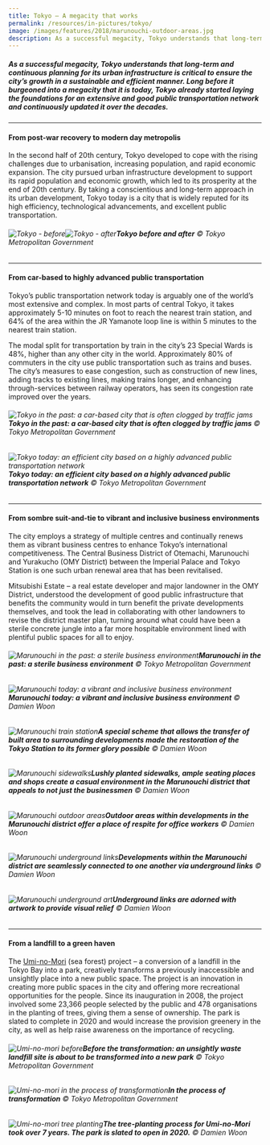 ```yaml
---
title: Tokyo – A megacity that works
permalink: /resources/in-pictures/tokyo/
image: /images/features/2018/marunouchi-outdoor-areas.jpg
description: As a successful megacity, Tokyo understands that long-term and continuous planning for its urban infrastructure is critical to ensure the city’s growth in a sustainable and efficient manner. Long before it burgeoned into a megacity that it is today, Tokyo already started laying the foundations for an extensive and good public transportation network and continuously updated it over the decades.
---
```


##### As a successful megacity, Tokyo understands that long-term and continuous planning for its urban infrastructure is critical to ensure the city’s growth in a sustainable and efficient manner. Long before it burgeoned into a megacity that it is today, Tokyo already started laying the foundations for an extensive and good public transportation network and continuously updated it over the decades.

---

#### **From post-war recovery to modern day metropolis**

In the second half of 20th century, Tokyo developed to cope with the rising challenges due to urbanisation, increasing population, and rapid economic expansion. The city pursued urban infrastructure development to support its rapid population and economic growth, which led to its prosperity at the end of 20th century. By taking a conscientious and long-term approach in its urban development, Tokyo today is a city that is widely reputed for its high efficiency, technological advancements, and excellent public transportation. 

###### ![Tokyo - before](/images/features/2018/tokyo-before.jpg/)![Tokyo - after](/images/features/2018/tokyo-after.jpg/)**Tokyo before and after** © Tokyo Metropolitan Government

---

#### **From car-based to highly advanced public transportation** 

Tokyo’s public transportation network today is arguably one of the world’s most extensive and complex. In most parts of central Tokyo, it takes approximately 5-10 minutes on foot to reach the nearest train station, and 64% of the area within the JR Yamanote loop line is within 5 minutes to the nearest train station. 

The modal split for transportation by train in the city’s 23 Special Wards is 48%, higher than any other city in the world. Approximately 80% of commuters in the city use public transportation such as trains and buses. The city’s measures to ease congestion, such as construction of new lines, adding tracks to existing lines, making trains longer, and enhancing through-services between railway operators, has seen its congestion rate improved over the years. 

###### ![Tokyo in the past: a car-based city that is often clogged by traffic jams](/images/features/2018/tokyo-transport-before.jpg/)**Tokyo in the past: a car-based city that is often clogged by traffic jams** © Tokyo Metropolitan Government

###### ![Tokyo today: an efficient city based on a highly advanced public transportation network](/images/features/2018/tokyo-transport-after.jpg/)**Tokyo today: an efficient city based on a highly advanced public transportation network** © Tokyo Metropolitan Government

---

#### **From sombre suit-and-tie to vibrant and inclusive business environments**

The city employs a strategy of multiple centres and continually renews them as vibrant business centres to enhance Tokyo’s international competitiveness. The Central Business District of Otemachi, Marunouchi and Yurakucho (OMY District) between the Imperial Palace and Tokyo Station is one such urban renewal area that has been revitalised. 

Mitsubishi Estate – a real estate developer and major landowner in the OMY District, understood the development of good public infrastructure that benefits the community would in turn benefit the private developments themselves, and took the lead in collaborating with other landowners to revise the district master plan, turning around what could have been a sterile concrete jungle into a far more hospitable environment lined with plentiful public spaces for all to enjoy. 

###### ![Marunouchi in the past: a sterile business environment](/images/features/2018/tokyo-marunouchi-before.jpg/)**Marunouchi in the past: a sterile business environment** © Tokyo Metropolitan Government

###### ![Marunouchi today: a vibrant and inclusive business environment](/images/features/2018/tokyo-marunouchi-after.jpg/)**Marunouchi today: a vibrant and inclusive business environment** © Damien Woon

###### ![Marunouchi train station](/images/features/2018/marunouchi-train-station.jpg/)**A special scheme that allows the transfer of built area to surrounding developments made the restoration of the Tokyo Station to its former glory possible** © Damien Woon

###### ![Marunouchi sidewalks](/images/features/2018/marunouchi-sidewalks.jpg/)**Lushly planted sidewalks, ample seating places and shops create a casual environment in the Marunouchi district that appeals to not just the businessmen** © Damien Woon

###### ![Marunouchi outdoor areas](/images/features/2018/marunouchi-outdoor-areas.jpg/)**Outdoor areas within developments in the Marunouchi district offer a place of respite for office workers** © Damien Woon

###### ![Marunouchi underground links](/images/features/2018/marunouchi-underground-links.jpg/)**Developments within the Marunouchi district are seamlessly connected to one another via underground links** © Damien Woon

###### ![Marunouchi underground art](/images/features/2018/marunouchi-underground-art.jpg/)**Underground links are adorned with artwork to provide visual relief** © Damien Woon

---

#### **From a landfill to a green haven** 

The [Umi-no-Mori](https://kouwan-metro-tokyo-lg-jp.j-server.com/LUCKOUWAN/ns/tl.cgi/https://www.kouwan.metro.tokyo.lg.jp/kanko/uminomori/?SLANG=ja&TLANG=en&XMODE=0&XCHARSET=utf-8&XJSID=0) (sea forest) project – a conversion of a landfill in the Tokyo Bay into a park, creatively transforms a previously inaccessible and unsightly place into a new public space. The project is an innovation in creating more public spaces in the city and offering more recreational opportunities for the people. Since its inauguration in 2008, the project involved some 23,366 people selected by the public and 478 organisations in the planting of trees, giving them a sense of ownership. The park is slated to complete in 2020 and would increase the provision greenery in the city, as well as help raise awareness on the importance of recycling. 

###### ![Umi-no-mori before](/images/features/2018/umi-nomori-before.jpg/)**Before the transformation: an unsightly waste landfill site is about to be transformed into a new park** © Tokyo Metropolitan Government

###### ![Umi-no-mori in the process of transformation](/images/features/2018/umi-no-mori-aerial.jpg/)**In the process of transformation** © Tokyo Metropolitan Government

###### ![Umi-no-mori tree planting](/images/features/2018/umi-no-more-tree-planting.jpg/)**The tree-planting process for Umi-no-Mori took over 7 years. The park is slated to open in 2020.** © Damien Woon

